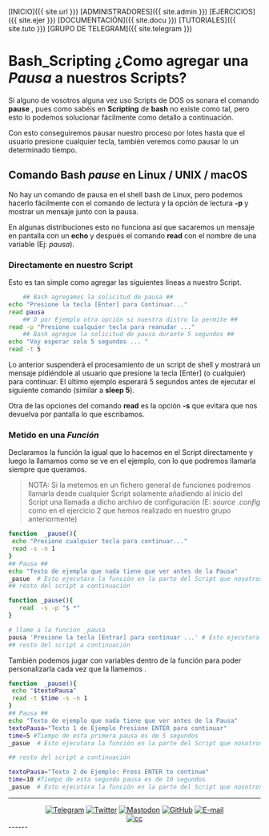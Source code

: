 [INICIO]({{ site.url }})  [ADMINISTRADORES]({{ site.admin }}) [EJERCICIOS]({{ site.ejer }}) [DOCUMENTACIÓN]({{ site.docu }}) [TUTORIALES]({{ site.tuto }}) [GRUPO DE TELEGRAM]({{ site.telegram }})

# Bash_Scripting ¿Como agregar una _Pausa_ a nuestros Scripts?

Si alguno de vosotros alguna vez uso Scripts de DOS os sonara el comando **pause** , pues como sabéis en **Scripting** de **bash** no existe como tal, pero esto lo podemos solucionar fácilmente como detallo a continuación.

Con esto conseguiremos pausar nuestro proceso por lotes hasta que el usuario presione cualquier tecla, también veremos como pausar lo un determinado tiempo.

## Comando Bash _pause_ en Linux / UNIX / macOS

No hay un comando de pausa en el shell bash de Linux, pero podemos hacerlo fácilmente con el comando de lectura y la opción de lectura **-p** y mostrar un mensaje junto con la pausa.

En algunas distribuciones esto no funciona así que sacaremos un mensaje en pantalla con un **echo** y después el comando **read** con el nombre de una variable (Ej: _pausa_).

### Directamente en nuestro Script

Esto es tan simple como agregar las siguientes lineas a nuestro Script.

```bash
	## Bash agregamos la solicitud de pausa ## 
echo "Presione la tecla [Enter] para Continuar..." 
read pausa 
	## O por Ejemplo otra opción si nuestra distro lo permite ##
read -p "Presione cualquier tecla para reanudar ..." 
	## Bash agregue la solicitud de pausa durante 5 segundos ## 
echo "Voy esperar solo 5 segundos ... "	
read -t 5
```

Lo anterior suspenderá el procesamiento de un script de shell y mostrará un mensaje pidiéndole al usuario que presione la tecla [Enter] (o cualquier) para continuar. El último ejemplo esperará 5 segundos antes de ejecutar el siguiente comando (similar a **sleep 5**).

Otra de las opciones del comando **read** es la opción **-s** que evitara que nos devuelva por pantalla lo que escribamos.

### Metido en una _Función_

Declaramos la función la igual que lo hacemos en el Script directamente y luego la llamamos como se ve en el ejemplo, con lo que podremos llamarla siempre que queramos.

> NOTA: Si la metemos en un fichero general de funciones podremos llamarla desde cualquier Script solamente añadiendo al inicio del Script una llamada a dicho archivo de configuración (E: _source .config_ como en el ejercicio 2 que hemos realizado en nuestro grupo anteriormente)

```bash
function  _pause(){ 
 echo "Presione cualquier tecla para continuar..." 
 read -s -n 1
}
## Pausa ##
echo "Texto de ejemplo que nada tiene que ver antes de la Pausa"
_pasue  # Esto ejecutara la función en la parte del Script que nosotros queramos.
## resto del script a continuación
```

```bash
function _pause(){
   read  -s -p "$ *" 
}

# llame a la función _pausa
pausa 'Presione la tecla [Entrar] para continuar ...' # Esto ejecutara la función en la parte del Script que nosotros queramos.
## resto del script a continuación
```

También podemos jugar con variables dentro de la función para poder personalizarla cada vez que la llamemos .

```bash
function  _pause(){ 
 echo "$textoPausa" 
 read -t $time -s -n 1
}
## Pausa ##
echo "Texto de ejemplo que nada tiene que ver antes de la Pausa"
textoPausa="Texto 1 de Ejemplo Presione ENTER para continuar"
time=5 #Tiempo de esta primera pausa es de 5 segundos
_pasue  # Esto ejecutara la función en la parte del Script que nosotros queramos.

## resto del script a continuación

textoPausa="Texto 2 de Ejemplo: Press ENTER to continue"
time=10 #Tiempo de esta segunda pausa es de 10 segundos
_pasue  # Esto ejecutara la función en la parte del Script que nosotros queramos.

```

------
<center>
<a href="{{ site.twitter }}"><img src="{{ site.img_telegram }}" alt="Telegram"/></a>
<a href="{{ site.twitter }}"><img src="{{ site.img_twitter }}" alt="Twitter"/></a>
<a href="{{ site.mastodon }}"><img src="{{ site.img_mastodon }}" alt="Mastodon"/></a>
<a href="{{ site.github }}"><img src="{{ site.img_github }}" alt="GitHub"/></a>
<a href="{{ site.mail }}"><img src="{{ site.img_mail }}" alt="E-mail"/></a>
<Br>
<a href="{{ site.mail }}"><img src="{{ site.img_creative }}" alt="cc"/></a>
</center>
------